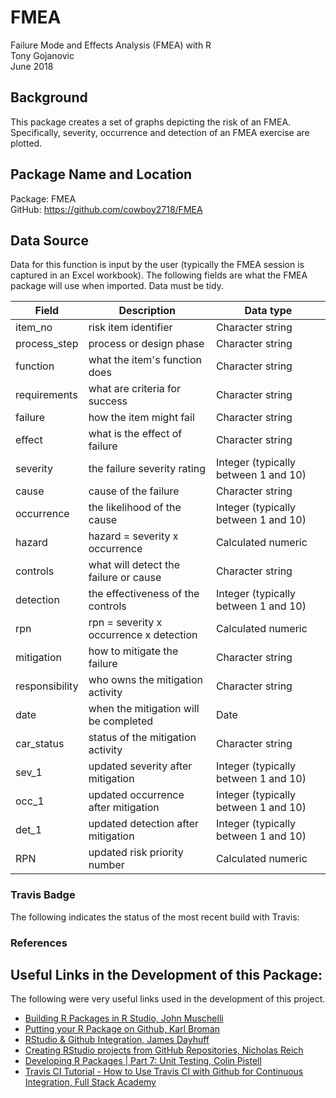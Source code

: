 # FMEA
Failure Mode and Effects Analysis (FMEA) with R  
Tony Gojanovic  
June 2018  

## Background

This package creates a set of graphs depicting the risk of an FMEA.  Specifically, severity, occurrence and detection of an FMEA exercise are plotted.

## Package Name and Location

Package: FMEA   
GitHub:  https://github.com/cowboy2718/FMEA

## Data Source

Data for this function is input by the user (typically the FMEA session is captured in an Excel workbook).  The following fields are what the FMEA package will use when imported.  Data must be tidy.

|Field          | Description                                 | Data type                           |
 -------------- | --------------------------------------------| ------------------------------------|  
|item_no        | risk item identifier                        | Character string                    |
|process_step   | process or design phase                     | Character string                    |
|function       | what the item's function does               | Character string                    |
|requirements   | what are criteria for success               | Character string                    |
|failure        | how the item might fail                     | Character string                    |
|effect         | what is the effect of failure               | Character string                    |
|severity       | the failure severity rating                 | Integer (typically between 1 and 10)|
|cause          | cause of the failure                        | Character string                    |
|occurrence     | the likelihood of the cause                 | Integer (typically between 1 and 10)|
|hazard         | hazard = severity x occurrence              | Calculated numeric                  |
|controls       | what will detect the failure or cause       | Character string                    |
|detection      | the effectiveness of the controls           | Integer (typically between 1 and 10)|
|rpn            | rpn = severity x occurrence x detection     | Calculated numeric                  |
|mitigation     | how to mitigate the failure                 | Character string                    |
|responsibility | who owns the mitigation activity            | Character string                    |
|date           | when the mitigation will be completed       | Date                                |
|car_status     | status of the mitigation activity           | Character string                    |
|sev_1          | updated severity after mitigation           | Integer (typically between 1 and 10)|
|occ_1          | updated occurrence after mitigation         | Integer (typically between 1 and 10)|
|det_1          | updated detection after mitigation          | Integer (typically between 1 and 10)|
|RPN            | updated risk priority number                | Calculated numeric                  |

### Travis Badge

The following indicates the status of the most recent build with Travis:

### References

## Useful Links in the Development of this Package:

The following were very useful links used in the development of this project.

* [Building R Packages in R Studio, John Muschelli](https://www.youtube.com/watch?v=OIirKRgIsdc) 
* [Putting your R Package on Github, Karl Broman](http://kbroman.org/pkg_primer/pages/github.html) 
* [RStudio & Github Integration, James Dayhuff](https://www.youtube.com/watch?v=E2d91v1Twcc&t=597s) 
* [Creating RStudio projects from GitHub Repositories, Nicholas Reich ](https://www.youtube.com/watch?v=YxZ8J2rqhEM) 
* [Developing R Packages | Part 7: Unit Testing, Colin Pistell](https://www.youtube.com/watch?v=u2KDSY_8Ay4) 
* [Travis CI Tutorial - How to Use Travis CI with Github for Continuous Integration, Full Stack Academy](https://www.youtube.com/watch?v=Uft5KBimzyk)